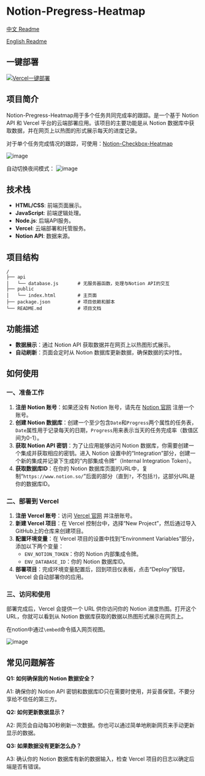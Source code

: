 # Notion-Pregress-Heatmap

[中文 Readme](README.md)

[English Readme](README_EN.md)

## 一键部署
[![Vercel一键部署](https://vercel.com/button)](https://vercel.com/new/clone?repository-url=https%3A%2F%2Fgithub.com%2FZippland%2FNotion-Progress-Heatmap&env=ENV_DATABASE_ID&env=ENV_NOTION_TOKEN&project-name=notion-progress-heatmap&repository-name=notion-progress-heatmap)

## 项目简介

Notion-Pregress-Heatmap用于多个任务共同完成率的跟踪。是一个基于 Notion API 和 Vercel 平台的云端部署应用。该项目的主要功能是从 Notion 数据库中获取数据，并在网页上以热图的形式展示每天的进度记录。

对于单个任务完成情况的跟踪，可使用：[Notion-Checkbox-Heatmap](https://github.com/Zippland/Notion-Checkbox-Heatmap)

![image](https://github.com/Zippland/Notion-Progress-Heatmap/assets/126135306/63b0375e-7526-4863-8a87-cf56dcf75047)

自动切换夜间模式：
![image](https://github.com/Zippland/Notion-Progress-Heatmap/assets/126135306/c89ac7d2-11de-451a-affc-002eff60d0c3)








## 技术栈

- **HTML/CSS**: 前端页面展示。
- **JavaScript**: 前端逻辑处理。
- **Node.js**: 后端API服务。
- **Vercel**: 云端部署和托管服务。
- **Notion API**: 数据来源。

## 项目结构

```
/
├── api
│   └── database.js       # 无服务器函数，处理与Notion API的交互
├── public
│   └── index.html        # 主页面
├── package.json          # 项目依赖和脚本
└── README.md             # 项目文档
```

## 功能描述

- **数据展示**：通过 Notion API 获取数据并在网页上以热图形式展示。
- **自动刷新**：页面会定时从 Notion 数据库更新数据，确保数据的实时性。

## 如何使用

### 一、准备工作

1. **注册 Notion 账号**：如果还没有 Notion 账号，请先在 [Notion 官网](https://www.notion.so/) 注册一个账号。
2. **创建 Notion 数据库**：创建一个至少包含`Date`和`Progress`两个属性的任务表，`Date`属性用于记录每天的日期，`Progress`用来表示当天的任务完成率（数值区间为0-1）。
3. **获取 Notion API 密钥**：为了让应用能够访问 Notion 数据库，你需要创建一个集成并获取相应的密钥。进入 Notion 设置中的“Integration”部分，创建一个新的集成并记录下生成的“内部集成令牌”（Internal Integration Token）。
4. **获取数据库ID**：在你的 Notion 数据库页面的URL中，复制“`https://www.notion.so/`”后面的部分（直到`?`，不包括`?`)，这部分URL是你的数据库ID。

### 二、部署到 Vercel

1. **注册 Vercel 账号**：访问 [Vercel 官网](https://vercel.com/) 并注册账号。
2. **新建 Vercel 项目**：在 Vercel 控制台中，选择“New Project”，然后通过导入 GitHub上的仓库来创建项目。
3. **配置环境变量**：在 Vercel 项目的设置中找到“Environment Variables”部分，添加以下两个变量：
   - `ENV_NOTION_TOKEN`：你的 Notion 内部集成令牌。
   - `ENV_DATABASE_ID`：你的 Notion 数据库ID。
4. **部署项目**：完成环境变量配置后，回到项目仪表板，点击“Deploy”按钮，Vercel 会自动部署你的应用。

### 三、访问和使用

部署完成后，Vercel 会提供一个 URL 供你访问你的 Notion 进度热图。打开这个 URL，你就可以看到从 Notion 数据库获取的数据以热图形式展示在网页上。

在notion中通过`\embed`命令插入网页视图。

![image](https://github.com/Zippland/Notion-Progress-Heatmap/assets/126135306/9298c5aa-bd5e-49d2-979f-546f3bf469f0)


## 常见问题解答

**Q1: 如何确保我的 Notion 数据安全？**

A1: 确保你的 Notion API 密钥和数据库ID只在需要时使用，并妥善保管。不要分享给不信任的第三方。

**Q2: 如何更新数据显示？**

A2: 网页会自动每30秒刷新一次数据。你也可以通过简单地刷新网页来手动更新显示的数据。

**Q3: 如果数据没有更新怎么办？**

A3: 确认你的 Notion 数据库有新的数据输入，检查 Vercel 项目的日志以确定后端是否有错误。
